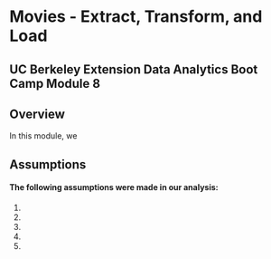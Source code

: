 # Movies - Extract, Transform, and Load

UC Berkeley Extension Data Analytics Boot Camp Module 8
---

## Overview
In this module, we 

## Assumptions

#### The following assumptions were made in our analysis:
1) 

2) 

3) 

4) 

5) 
